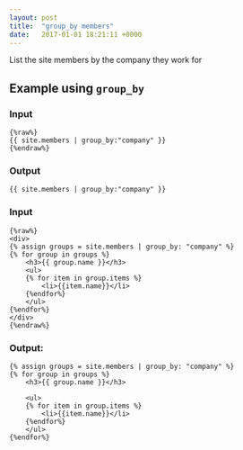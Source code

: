 ```yaml
---
layout: post
title:  "group_by members"
date:   2017-01-01 18:21:11 +0000
---
```


List the site members by the company they work for

## Example using `group_by`


### Input

```
{%raw%}
{{ site.members | group_by:"company" }}
{%endraw%}
```


### Output

```
{{ site.members | group_by:"company" }}
```


### Input

```
{%raw%}
<div>
{% assign groups = site.members | group_by: "company" %}
{% for group in groups %}
    <h3>{{ group.name }}</h3>
    <ul>
    {% for item in group.items %}
        <li>{{item.name}}</li>
    {%endfor%}
    </ul>
{%endfor%}
</div>
{%endraw%}
```


### Output:

```
{% assign groups = site.members | group_by: "company" %}
{% for group in groups %}
    <h3>{{ group.name }}</h3>

    <ul>
    {% for item in group.items %}
        <li>{{item.name}}</li>
    {%endfor%}
    </ul>
{%endfor%}
```
